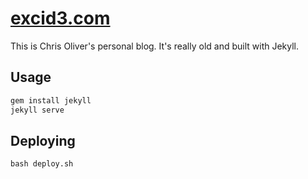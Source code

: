 # [excid3.com](https://excid3.com)

This is Chris Oliver's personal blog. It's really old and built with Jekyll.

## Usage

```bash
gem install jekyll
jekyll serve
```

## Deploying

```
bash deploy.sh
```

